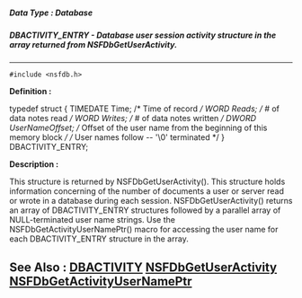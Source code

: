 ##### Data Type : Database
##### DBACTIVITY_ENTRY - Database user session activity structure in the array returned from NSFDbGetUserActivity.
---
```
#include <nsfdb.h>
```

**Definition :**

typedef struct {
   TIMEDATE Time;           /* Time of record */
   WORD     Reads;          /* # of data notes read */
   WORD     Writes;         /* # of data notes written */
   DWORD    UserNameOffset; /* Offset of the user name from the
                               beginning of this memory block */
/* User names follow -- '\0' terminated */ 
} DBACTIVITY_ENTRY;

**Description :**

This structure is returned by NSFDbGetUserActivity().  This structure holds information concerning of the number of documents a user or server read or wrote in a database during each session.  NSFDbGetUserActivity() returns an array of DBACTIVITY_ENTRY structures followed by a parallel array of NULL-terminated user name strings.  Use the NSFDbGetActivityUserNamePtr() macro for accessing the user name for each DBACTIVITY_ENTRY structure in the array.


**See Also :**
[DBACTIVITY](/domino-c-api-docs/reference/Data/DBACTIVITY)
[NSFDbGetUserActivity](/domino-c-api-docs/reference/Func/NSFDbGetUserActivity)
[NSFDbGetActivityUserNamePtr](/domino-c-api-docs/reference/Func/NSFDbGetActivityUserNamePtr)
---
